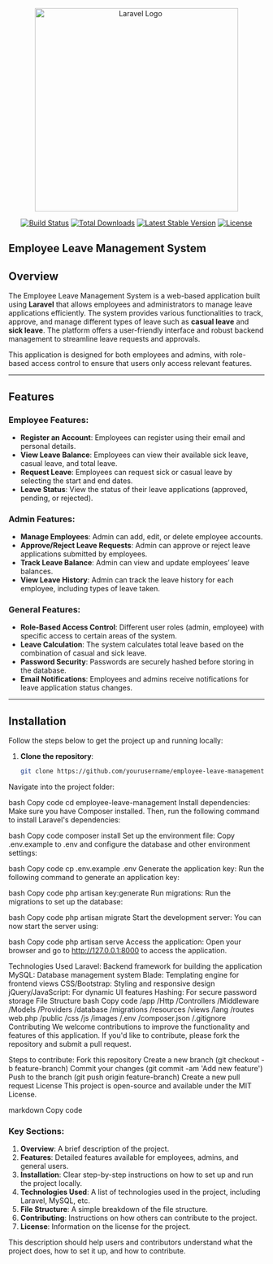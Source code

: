 <p align="center"><a href="https://laravel.com" target="_blank"><img src="https://raw.githubusercontent.com/laravel/art/master/logo-lockup/5%20SVG/2%20CMYK/1%20Full%20Color/laravel-logolockup-cmyk-red.svg" width="400" alt="Laravel Logo"></a></p>

<p align="center">
<a href="https://github.com/laravel/framework/actions"><img src="https://github.com/laravel/framework/workflows/tests/badge.svg" alt="Build Status"></a>
<a href="https://packagist.org/packages/laravel/framework"><img src="https://img.shields.io/packagist/dt/laravel/framework" alt="Total Downloads"></a>
<a href="https://packagist.org/packages/laravel/framework"><img src="https://img.shields.io/packagist/v/laravel/framework" alt="Latest Stable Version"></a>
<a href="https://packagist.org/packages/laravel/framework"><img src="https://img.shields.io/packagist/l/laravel/framework" alt="License"></a>
</p>

##  Employee Leave Management System

## Overview

The Employee Leave Management System is a web-based application built using **Laravel** that allows employees and administrators to manage leave applications efficiently. The system provides various functionalities to track, approve, and manage different types of leave such as **casual leave** and **sick leave**. The platform offers a user-friendly interface and robust backend management to streamline leave requests and approvals.

This application is designed for both employees and admins, with role-based access control to ensure that users only access relevant features.

---

## Features

### Employee Features:
- **Register an Account**: Employees can register using their email and personal details.
- **View Leave Balance**: Employees can view their available sick leave, casual leave, and total leave.
- **Request Leave**: Employees can request sick or casual leave by selecting the start and end dates.
- **Leave Status**: View the status of their leave applications (approved, pending, or rejected).

### Admin Features:
- **Manage Employees**: Admin can add, edit, or delete employee accounts.
- **Approve/Reject Leave Requests**: Admin can approve or reject leave applications submitted by employees.
- **Track Leave Balance**: Admin can view and update employees’ leave balances.
- **View Leave History**: Admin can track the leave history for each employee, including types of leave taken.

### General Features:
- **Role-Based Access Control**: Different user roles (admin, employee) with specific access to certain areas of the system.
- **Leave Calculation**: The system calculates total leave based on the combination of casual and sick leave.
- **Password Security**: Passwords are securely hashed before storing in the database.
- **Email Notifications**: Employees and admins receive notifications for leave application status changes.

---

## Installation

Follow the steps below to get the project up and running locally:

1. **Clone the repository**:
   ```bash
   git clone https://github.com/yourusername/employee-leave-management.git
Navigate into the project folder:

bash
Copy code
cd employee-leave-management
Install dependencies: Make sure you have Composer installed. Then, run the following command to install Laravel's dependencies:

bash
Copy code
composer install
Set up the environment file: Copy .env.example to .env and configure the database and other environment settings:

bash
Copy code
cp .env.example .env
Generate the application key: Run the following command to generate an application key:

bash
Copy code
php artisan key:generate
Run migrations: Run the migrations to set up the database:

bash
Copy code
php artisan migrate
Start the development server: You can now start the server using:

bash
Copy code
php artisan serve
Access the application: Open your browser and go to http://127.0.0.1:8000 to access the application.

Technologies Used
Laravel: Backend framework for building the application
MySQL: Database management system
Blade: Templating engine for frontend views
CSS/Bootstrap: Styling and responsive design
jQuery/JavaScript: For dynamic UI features
Hashing: For secure password storage
File Structure
bash
Copy code
/app
    /Http
        /Controllers
        /Middleware
    /Models
    /Providers
/database
    /migrations
/resources
    /views
    /lang
/routes
    web.php
/public
    /css
    /js
    /images
/.env
/composer.json
/.gitignore
Contributing
We welcome contributions to improve the functionality and features of this application. If you'd like to contribute, please fork the repository and submit a pull request.

Steps to contribute:
Fork this repository
Create a new branch (git checkout -b feature-branch)
Commit your changes (git commit -am 'Add new feature')
Push to the branch (git push origin feature-branch)
Create a new pull request
License
This project is open-source and available under the MIT License.

markdown
Copy code

### Key Sections:
1. **Overview**: A brief description of the project.
2. **Features**: Detailed features available for employees, admins, and general users.
3. **Installation**: Clear step-by-step instructions on how to set up and run the project locally.
4. **Technologies Used**: A list of technologies used in the project, including Laravel, MySQL, etc.
5. **File Structure**: A simple breakdown of the file structure.
6. **Contributing**: Instructions on how others can contribute to the project.
7. **License**: Information on the license for the project.

This description should help users and contributors understand what the project does, how to set it up, and how to contribute.
